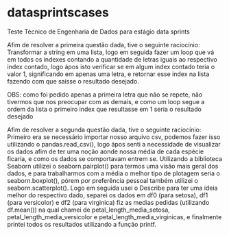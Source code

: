 # datasprintscases
Teste Técnico de Engenharia de Dados para estágio data sprints


Afim de resolver a primeira questão dada, tive o seguinte raciocínio:   
Transformar a string em uma lista, logo em seguida fazer um loop que vá em todos os indexes contando a quantidade de letras iguais ao respectivo index contado, logo
ápos isto verificar se em algum index contado teria o valor 1, significando em apenas uma letra, e retornar esse index na lista fazendo com que saísse o resultado desejado.

OBS: como foi pedido apenas a primeira letra que não se repete, não tivermos que nos preocupar com as demais, e como um loop segue a ordem da lista o primeiro index que resultasse em 1 seria o resultado desejado


Afim de resolver a segunda questão dada, tive o seguinte raciocínio:    
Primeiro era se necessário importar nosso arquivo csv, podemos fazer isso utilizando o pandas.read_csv(), logo ápos senti a necessidade de visualizar os dados afim de ter uma noção aonde nossa média de cada espécie ficaria, e como os dados se comportavam entrem se. Utilizando a biblioteca Seaborn utilizei o seaborn.pairplot() para termos uma visão mais geral dos dados, e para trabalharmos com a média o melhor tipo de plotagem seria o seaborn.boxplot(), pórem por preferência pessoal também utilizei o seaborn.scatterplot(). Logo em seguida usei o Describe para ter uma ideia melhor do respectivo dado, separei os dados em df0 (para setosa), df1 (para versicolor) e df2 (para virginica) fiz as medias pedidas (utilizando df.mean()) na qual chamei de petal_length_media_setosa, petal_length_media_versicolor e petal_length_media_virginicas, e finalmente printei todos os resultados utilizando a função printf.
